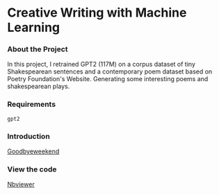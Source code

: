# Creative Writing with Machine Learning

### About the Project

In this project, I retrained GPT2 (117M) on a corpus dataset of tiny Shakespearean sentences and a contemporary poem dataset based on Poetry Foundation's Website.
Generating some interesting poems and shakespearean plays.

### Requirements
```
gpt2
```
### Introduction

[Goodbyeweekend](https://www.goodbyeweekend.io/projects/creative-writing-with-machine-learning)

### View the code

[Nbviewer](https://nbviewer.org/github/vineetver/creative-writing-gpt2/blob/main/GPT2_Creative_Writing.ipynb)
